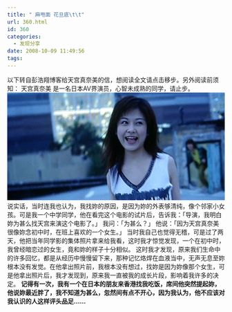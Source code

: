 ```yaml
---
title: " 麻甩面 花旦底\t\t"
url: 360.html
id: 360
categories:
  - 发现分享
date: 2008-10-09 11:49:56
tags:
---
```


以下转自彭浩翔博客给天宫真奈美的信，想阅读全文请点击移步。另外阅读前须知： 天宫真奈美 是一名日本AV界演员，心智未成熟的同学，请止步。 [![天真宫奈美](../../images//2008/10/thumb.jpg)](../../images//2008/10/.jpg) 说实话，当时连我也认为，我找妳的原因，是因为妳的外表够清纯，像个邻家小女孩。可是我一个中学同学，他在看完这个电影的试片后，告诉我：「导演，我明白妳为甚么找天宫来演这个电影了。」 我问：「为甚么？」 他说：「因为天宫真奈美很像妳念初中时，在班上喜欢的一个女生。」 当时我自己也觉得无稽，可是过了两天，他把当年同学影的集体照片拿来给我看，这时我才惊觉发现，一个在初中时，我曾经暗恋过的女生，竟和妳的样子十分相似。 这时我才发现，原来我们生命中的许多回忆，都是从经历中慢慢留下来，那种记忆烙焊在血液当中，无声无息至妳根本没有发觉。在他拿出照片前，我根本没有想过，找妳是因为妳像那个女生，可是他拿出照片后，我才发现到，原来我一直被我的成长片段，影响着我许多的决定。 **记得有一次，我有一个在日本的朋友来香港找我吃饭，席间他突然提起妳，他说妳最近胖了，我不知道为甚么，忽然间有点不开心，因为我认为，他不应该对我认识的人这样评头品足……**